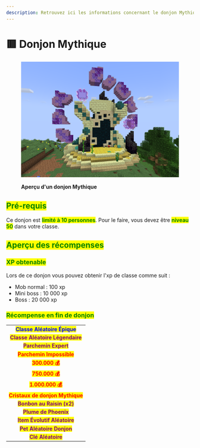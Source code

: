 ```yaml
---
description: Retrouvez ici les informations concernant le donjon Mythique
---
```


# 🟥 Donjon Mythique

<figure><img src="../../.gitbook/assets/Les_Donjons/Portail/Mythique.png" alt=""><figcaption><p><strong>Aperçu d'un donjon Mythique</strong></p></figcaption></figure>

## <mark style="color:green;"> Pré-requis </mark>

Ce donjon est <mark style="color:green;">**limité à 10 personnes**</mark>. Pour le faire, vous devez être <mark style="color:green;">**niveau 50**</mark> dans votre classe.

## <mark style="color:green;">Aperçu des récompenses</mark>

### <mark style="color:green;">XP obtenable</mark>
Lors de ce donjon vous pouvez obtenir l'xp de classe comme suit : 

* Mob normal : 100 xp
* Mini boss : 10 000 xp
* Boss : 20 000 xp

### <mark style="color:green;">Récompense en fin de donjon</mark>

|                                                                                   |
|:---------------------------------------------------------------------------------:|
| <mark style="color:blue;"><strong>Classe Aléatoire Épique</strong></mark>         |
| <mark style="color:purple;"><strong>Classe Aléatoire Légendaire</strong></mark>   |
| <mark style="color:purple;"><strong>Parchemin Expert</strong></mark>              |
| <mark style="color:red;"><strong>Parchemin Impossible</strong></mark>             |
| <mark style="color:red;"><strong>300.000 💰</strong></mark>                       |
| <mark style="color:red;"><strong>750.000 💰</strong></mark>                       |
| <mark style="color:red;"><strong>1.000.000 💰</strong></mark>                     |
| <mark style="color:red;"><strong>Cristaux de donjon Mythique</strong></mark>      |
| <mark style="color:purple;"><strong>Bonbon au Raisin (x2)</strong></mark>         |
| <mark style="color:purple;"><strong>Plume de Phoenix</strong></mark>              |
| <mark style="color:purple;"><strong>Item Évolutif Aléatoire</strong></mark>       |
| <mark style="color:purple;"><strong>Pet Aléatoire Donjon</strong></mark>          |
| <mark style="color:purple;"><strong>Clé Aléatoire</strong></mark>                 |

